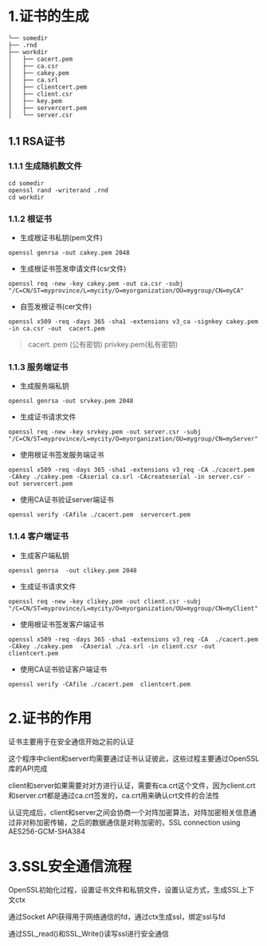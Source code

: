 # 1.证书的生成
```
└── somedir
├── .rnd
├── workdir
│   ├── cacert.pem
│   ├── ca.csr
│   ├── cakey.pem
│   ├── ca.srl
│   ├── clientcert.pem
│   ├── client.csr
│   ├── key.pem
│   ├── servercert.pem
│   └── server.csr
```
## 1.1 RSA证书
### 1.1.1 生成随机数文件
```
cd somedir
openssl rand -writerand .rnd
cd workdir
```
### 1.1.2 根证书
- 生成根证书私钥(pem文件)

```openssl genrsa -out cakey.pem 2048```

- 生成根证书签发申请文件(csr文件)

```openssl req -new -key cakey.pem -out ca.csr -subj "/C=CN/ST=myprovince/L=mycity/O=myorganization/OU=mygroup/CN=myCA"```

- 自签发根证书(cer文件)

```openssl x509 -req -days 365 -sha1 -extensions v3_ca -signkey cakey.pem -in ca.csr -out  cacert.pem```

> cacert. pem (公有密钥)  privkey.pem(私有密钥)

### 1.1.3 服务端证书
- 生成服务端私钥


```openssl genrsa -out srvkey.pem 2048```

- 生成证书请求文件


```openssl req -new -key srvkey.pem -out server.csr -subj "/C=CN/ST=myprovince/L=mycity/O=myorganization/OU=mygroup/CN=myServer"```

- 使用根证书签发服务端证书


```openssl x509 -req -days 365 -sha1 -extensions v3_req -CA ./cacert.pem -CAkey ./cakey.pem -CAserial ca.srl -CAcreateserial -in server.csr -out servercert.pem```

- 使用CA证书验证server端证书


```openssl verify -CAfile ./cacert.pem  servercert.pem```

### 1.1.4 客户端证书
- 生成客户端私钥


```openssl genrsa  -out clikey.pem 2048```

- 生成证书请求文件


```openssl req -new -key clikey.pem -out client.csr -subj "/C=CN/ST=myprovince/L=mycity/O=myorganization/OU=mygroup/CN=myClient"```

- 使用根证书签发客户端证书


```openssl x509 -req -days 365 -sha1 -extensions v3_req -CA  ./cacert.pem -CAkey ./cakey.pem  -CAserial ./ca.srl -in client.csr -out  clientcert.pem```

- 使用CA证书验证客户端证书


```openssl verify -CAfile ./cacert.pem  clientcert.pem```

# 2.证书的作用
证书主要用于在安全通信开始之前的认证

这个程序中client和server均需要通过证书认证彼此，这些过程主要通过OpenSSL库的API完成

client和server如果需要对对方进行认证，需要有ca.crt这个文件，因为client.crt和server.crt都是通过ca.crt签发的，ca.crt用来确认crt文件的合法性

认证完成后，client和server之间会协商一个对阵加密算法，对阵加密相关信息通过非对称加密传输，之后的数据通信是对称加密的，SSL connection using AES256-GCM-SHA384

# 3.SSL安全通信流程
OpenSSL初始化过程，设置证书文件和私钥文件，设置认证方式，生成SSL上下文ctx

通过Socket API获得用于网络通信的fd，通过ctx生成ssl，绑定ssl与fd

通过SSL_read()和SSL_Write()读写ssl进行安全通信
